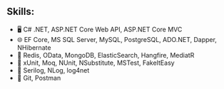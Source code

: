 ## Skills: 
* :desktop_computer: C# .NET, ASP.NET Core Web API, ASP.NET Core MVC
* :globe_with_meridians: EF Core, MS SQL Server, MySQL, PostgreSQL, ADO.NET, Dapper, NHibernate
* :notebook: Redis, OData, MongoDB, ElasticSearch, Hangfire, MediatR
* :book: xUnit, Moq, NUnit, NSubstitute, MSTest, FakeItEasy
* :pencil: Serilog, NLog, log4net
* :large_orange_diamond: Git, Postman
